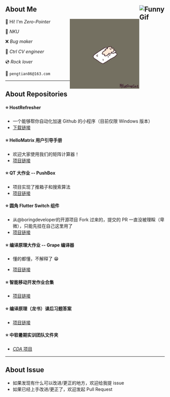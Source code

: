 ## About Me &nbsp;<img align="right" alt="Funny Gif" src="https://visitor-badge.glitch.me/badge?page_id=Zero-Pointer.Zero-Pointer" width="80" height="auto" />
<img align="right" alt="Funny Gif" src="sleep.gif" width="220" height="auto" />

:wave: Hi! I'm *Zero-Pointer*

:school: ​*NKU*

:x: *Bug maker*

:book: *Ctrl CV engineer*

:cd: *Rock lover*

:speech_balloon: ``pengtian86@163.com``



---

## About Repositories

#### :star: HostRefresher

* 一个能够帮你自动化加速 Github 的小程序（目前仅限 Windows 版本）
* [下载链接](https://github.com/Zero-Pointer/HostRefresher)

#### :star: HelloMatrix 用户引导手册

* 欢迎大家使用我们的矩阵计算器！
* [项目链接](https://github.com/Zero-Pointer/HelloMatrixUserGuide)

#### :star: QT 大作业 -- PushBox

* 项目实现了推箱子和搜索算法
* [项目链接](https://github.com/Zero-Pointer/PushBox)

#### :star: 圆角 Flutter Switch 组件

* 从@boringdeveloper的开源项目 Fork 过来的，提交的 PR 一直没被理睬（卑微），只能先挂在自己这里用了
* [项目链接](https://github.com/Zero-Pointer/FlutterSwitch)

#### :star: 编译原理大作业 -- Grape 编译器

* 懂的都懂，不解释了 :grin:

* [项目链接](https://github.com/Zero-Pointer/grape)

#### :star:  智能移动开发作业合集

* [项目链接](https://github.com/Zero-Pointer/ZptIMDHW)

#### :star: 编译原理（龙书）课后习题答案

* [项目链接](https://github.com/Zero-Pointer/dragon-book-exercise-answers)

#### :star: 中软暑期实训团队文件夹

* [*CDA* 项目](https://github.com/Zero-Pointer/summmerschool)

---

## About Issue

* 如果发现有什么可以改进/更正的地方，欢迎给我提 issue
* 如果已经上手改进/更正了，欢迎发起 Pull Request

